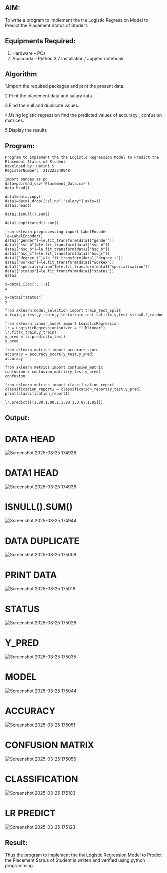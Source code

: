 ## AIM:
To write a program to implement the the Logistic Regression Model to Predict the Placement Status of Student.

## Equipments Required:
1. Hardware – PCs
2. Anaconda – Python 3.7 Installation / Jupyter notebook

## Algorithm

1.Import the required packages and print the present data.

2.Print the placement data and salary data.

3.Find the null and duplicate values.

4.Using logistic regression find the predicted values of accuracy , confusion matrices.

5.Display the results

## Program:
```
Program to implement the the Logistic Regression Model to Predict the Placement Status of Student
Developed by: Harini S
RegisterNumber:  212223240048

import pandas as pd
data=pd.read_csv('Placement_Data.csv')
data.head()

data1=data.copy()
data1=data1.drop(["sl_no","salary"],axis=1)
data1.head()

data1.isnull().sum()

data1.duplicated().sum()

from sklearn.preprocessing import LabelEncoder
le=LabelEncoder()
data1["gender"]=le.fit_transform(data1["gender"])
data1["ssc_b"]=le.fit_transform(data1["ssc_b"])
data1["hsc_b"]=le.fit_transform(data1["hsc_b"])
data1["hsc_s"]=le.fit_transform(data1["hsc_s"])
data1["degree_t"]=le.fit_transform(data1["degree_t"])
data1["workex"]=le.fit_transform(data1["workex"])
data1["specialisation"]=le.fit_transform(data1["specialisation"])
data1["status"]=le.fit_transform(data1["status"])
data1

x=data1.iloc[:, :-1]
x

y=data1["status"]
y

from sklearn.model_selection import train_test_split
x_train,x_test,y_train,y_test=train_test_split(x,y,test_size=0.2,random_state=0)

from sklearn.linear_model import LogisticRegression 
lr = LogisticRegression(solver = "liblinear")
lr.fit(x_train,y_train)
y_pred = lr.predict(x_test)
y_pred

from sklearn.metrics import accuracy_score
accuracy = accuracy_score(y_test,y_pred)
accuracy

from sklearn.metrics import confusion_matrix
confusion = confusion_matrix(y_test,y_pred)
confusion

from sklearn.metrics import classification_report
classification_report1 = classification_report(y_test,y_pred)
print(classification_report1)

lr.predict([[1,80,1,90,1,1,90,1,0,85,1,85]])
```


## Output:

# DATA HEAD
![Screenshot 2025-03-25 174928](https://github.com/user-attachments/assets/292ece27-1ad9-4c0f-adc0-2cbe40d3d4af)


# DATA1 HEAD
![Screenshot 2025-03-25 174936](https://github.com/user-attachments/assets/a54c9d1e-7ab4-4793-969d-143834b2e00f)


# ISNULL().SUM()
![Screenshot 2025-03-25 174944](https://github.com/user-attachments/assets/f1764e04-6484-4b00-a4d8-5acb8372eb77)


# DATA DUPLICATE
![Screenshot 2025-03-25 175009](https://github.com/user-attachments/assets/b128aecc-3a47-40ac-892b-f1303b828951)


# PRINT DATA
![Screenshot 2025-03-25 175019](https://github.com/user-attachments/assets/6cdb39ca-b5bc-4b8d-8ea2-173683297dea)


# STATUS
![Screenshot 2025-03-25 175028](https://github.com/user-attachments/assets/7e36ef91-d76e-4ccd-9d71-ad50c1116b97)


# Y_PRED
![Screenshot 2025-03-25 175035](https://github.com/user-attachments/assets/1459fbf0-d02e-468d-a654-efa3dd3b4921)


# MODEL
![Screenshot 2025-03-25 175044](https://github.com/user-attachments/assets/29af6166-0c8d-41e4-863b-894490761834)


# ACCURACY
![Screenshot 2025-03-25 175051](https://github.com/user-attachments/assets/ac158d16-78f2-4457-8025-17078e6ef608)


# CONFUSION MATRIX
![Screenshot 2025-03-25 175056](https://github.com/user-attachments/assets/006e8cb5-0332-46d5-bed1-c2be77b9a7c8)


# CLASSIFICATION
![Screenshot 2025-03-25 175103](https://github.com/user-attachments/assets/f98a8c75-463b-4dde-9c1a-c5a0ea3b9f0c)


# LR PREDICT
![Screenshot 2025-03-25 175123](https://github.com/user-attachments/assets/13806e50-5c73-4537-b39d-99f8faffd483)


## Result:
Thus the program to implement the the Logistic Regression Model to Predict the Placement Status of Student is written and verified using python programming.
